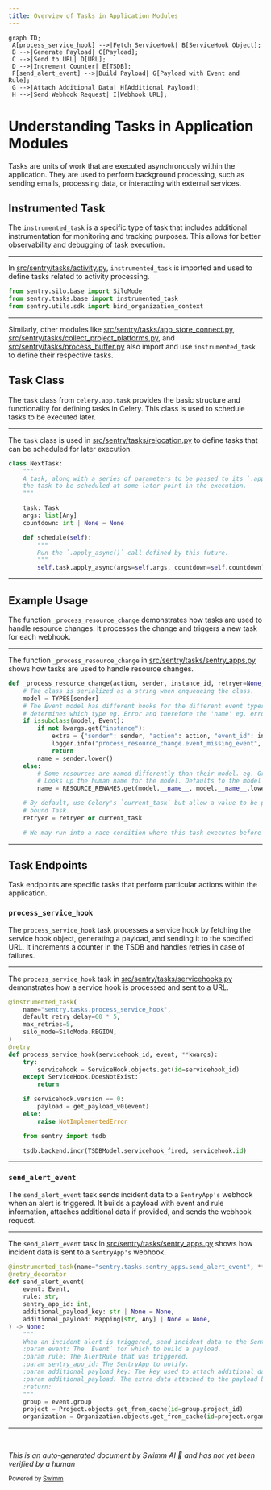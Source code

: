 ```yaml
---
title: Overview of Tasks in Application Modules
---
```

```mermaid
graph TD;
 A[process_service_hook] -->|Fetch ServiceHook| B[ServiceHook Object];
 B -->|Generate Payload| C[Payload];
 C -->|Send to URL| D[URL];
 D -->|Increment Counter| E[TSDB];
 F[send_alert_event] -->|Build Payload| G[Payload with Event and Rule];
 G -->|Attach Additional Data| H[Additional Payload];
 H -->|Send Webhook Request| I[Webhook URL];
```

# Understanding Tasks in Application Modules

Tasks are units of work that are executed asynchronously within the application. They are used to perform background processing, such as sending emails, processing data, or interacting with external services.

## Instrumented Task

The <SwmToken path="src/sentry/tasks/activity.py" pos="4:10:10" line-data="from sentry.tasks.base import instrumented_task">`instrumented_task`</SwmToken> is a specific type of task that includes additional instrumentation for monitoring and tracking purposes. This allows for better observability and debugging of task execution.

<SwmSnippet path="/src/sentry/tasks/activity.py" line="3">

---

In <SwmPath>[src/sentry/tasks/activity.py](src/sentry/tasks/activity.py)</SwmPath>, <SwmToken path="src/sentry/tasks/activity.py" pos="4:10:10" line-data="from sentry.tasks.base import instrumented_task">`instrumented_task`</SwmToken> is imported and used to define tasks related to activity processing.

```python
from sentry.silo.base import SiloMode
from sentry.tasks.base import instrumented_task
from sentry.utils.sdk import bind_organization_context
```

---

</SwmSnippet>

Similarly, other modules like <SwmPath>[src/sentry/tasks/app_store_connect.py](src/sentry/tasks/app_store_connect.py)</SwmPath>, <SwmPath>[src/sentry/tasks/collect_project_platforms.py](src/sentry/tasks/collect_project_platforms.py)</SwmPath>, and <SwmPath>[src/sentry/tasks/process_buffer.py](src/sentry/tasks/process_buffer.py)</SwmPath> also import and use <SwmToken path="src/sentry/tasks/activity.py" pos="4:10:10" line-data="from sentry.tasks.base import instrumented_task">`instrumented_task`</SwmToken> to define their respective tasks.

## Task Class

The <SwmToken path="src/sentry/tasks/relocation.py" pos="968:3:3" line-data="    A task, along with a series of parameters to be passed to its `.apply_async` method, allowing">`task`</SwmToken> class from <SwmToken path="src/sentry/tasks/relocation.py" pos="15:2:6" line-data="from celery.app.task import Task">`celery.app.task`</SwmToken> provides the basic structure and functionality for defining tasks in Celery. This class is used to schedule tasks to be executed later.

<SwmSnippet path="/src/sentry/tasks/relocation.py" line="966">

---

The <SwmToken path="src/sentry/tasks/relocation.py" pos="968:3:3" line-data="    A task, along with a series of parameters to be passed to its `.apply_async` method, allowing">`task`</SwmToken> class is used in <SwmPath>[src/sentry/tasks/relocation.py](src/sentry/tasks/relocation.py)</SwmPath> to define tasks that can be scheduled for later execution.

```python
class NextTask:
    """
    A task, along with a series of parameters to be passed to its `.apply_async` method, allowing
    the task to be scheduled at some later point in the execution.
    """

    task: Task
    args: list[Any]
    countdown: int | None = None

    def schedule(self):
        """
        Run the `.apply_async()` call defined by this future.
        """
        self.task.apply_async(args=self.args, countdown=self.countdown)
```

---

</SwmSnippet>

## Example Usage

The function <SwmToken path="src/sentry/tasks/sentry_apps.py" pos="159:2:2" line-data="def _process_resource_change(action, sender, instance_id, retryer=None, *args, **kwargs):">`_process_resource_change`</SwmToken> demonstrates how tasks are used to handle resource changes. It processes the change and triggers a new task for each webhook.

<SwmSnippet path="/src/sentry/tasks/sentry_apps.py" line="159">

---

The function <SwmToken path="src/sentry/tasks/sentry_apps.py" pos="159:2:2" line-data="def _process_resource_change(action, sender, instance_id, retryer=None, *args, **kwargs):">`_process_resource_change`</SwmToken> in <SwmPath>[src/sentry/tasks/sentry_apps.py](src/sentry/tasks/sentry_apps.py)</SwmPath> shows how tasks are used to handle resource changes.

```python
def _process_resource_change(action, sender, instance_id, retryer=None, *args, **kwargs):
    # The class is serialized as a string when enqueueing the class.
    model = TYPES[sender]
    # The Event model has different hooks for the different event types. The sender
    # determines which type eg. Error and therefore the 'name' eg. error
    if issubclass(model, Event):
        if not kwargs.get("instance"):
            extra = {"sender": sender, "action": action, "event_id": instance_id}
            logger.info("process_resource_change.event_missing_event", extra=extra)
            return
        name = sender.lower()
    else:
        # Some resources are named differently than their model. eg. Group vs Issue.
        # Looks up the human name for the model. Defaults to the model name.
        name = RESOURCE_RENAMES.get(model.__name__, model.__name__.lower())

    # By default, use Celery's `current_task` but allow a value to be passed for the
    # bound Task.
    retryer = retryer or current_task

    # We may run into a race condition where this task executes before the
```

---

</SwmSnippet>

## Task Endpoints

Task endpoints are specific tasks that perform particular actions within the application.

### <SwmToken path="src/sentry/tasks/servicehooks.py" pos="30:8:8" line-data="    name=&quot;sentry.tasks.process_service_hook&quot;,">`process_service_hook`</SwmToken>

The <SwmToken path="src/sentry/tasks/servicehooks.py" pos="30:8:8" line-data="    name=&quot;sentry.tasks.process_service_hook&quot;,">`process_service_hook`</SwmToken> task processes a service hook by fetching the service hook object, generating a payload, and sending it to the specified URL. It increments a counter in the TSDB and handles retries in case of failures.

<SwmSnippet path="/src/sentry/tasks/servicehooks.py" line="29">

---

The <SwmToken path="src/sentry/tasks/servicehooks.py" pos="30:8:8" line-data="    name=&quot;sentry.tasks.process_service_hook&quot;,">`process_service_hook`</SwmToken> task in <SwmPath>[src/sentry/tasks/servicehooks.py](src/sentry/tasks/servicehooks.py)</SwmPath> demonstrates how a service hook is processed and sent to a URL.

```python
@instrumented_task(
    name="sentry.tasks.process_service_hook",
    default_retry_delay=60 * 5,
    max_retries=5,
    silo_mode=SiloMode.REGION,
)
@retry
def process_service_hook(servicehook_id, event, **kwargs):
    try:
        servicehook = ServiceHook.objects.get(id=servicehook_id)
    except ServiceHook.DoesNotExist:
        return

    if servicehook.version == 0:
        payload = get_payload_v0(event)
    else:
        raise NotImplementedError

    from sentry import tsdb

    tsdb.backend.incr(TSDBModel.servicehook_fired, servicehook.id)
```

---

</SwmSnippet>

### <SwmToken path="src/sentry/tasks/sentry_apps.py" pos="89:12:12" line-data="@instrumented_task(name=&quot;sentry.tasks.sentry_apps.send_alert_event&quot;, **TASK_OPTIONS)">`send_alert_event`</SwmToken>

The <SwmToken path="src/sentry/tasks/sentry_apps.py" pos="89:12:12" line-data="@instrumented_task(name=&quot;sentry.tasks.sentry_apps.send_alert_event&quot;, **TASK_OPTIONS)">`send_alert_event`</SwmToken> task sends incident data to a <SwmToken path="src/sentry/tasks/sentry_apps.py" pos="99:24:26" line-data="    When an incident alert is triggered, send incident data to the SentryApp&#39;s webhook.">`SentryApp's`</SwmToken> webhook when an alert is triggered. It builds a payload with event and rule information, attaches additional data if provided, and sends the webhook request.

<SwmSnippet path="/src/sentry/tasks/sentry_apps.py" line="89">

---

The <SwmToken path="src/sentry/tasks/sentry_apps.py" pos="89:12:12" line-data="@instrumented_task(name=&quot;sentry.tasks.sentry_apps.send_alert_event&quot;, **TASK_OPTIONS)">`send_alert_event`</SwmToken> task in <SwmPath>[src/sentry/tasks/sentry_apps.py](src/sentry/tasks/sentry_apps.py)</SwmPath> shows how incident data is sent to a <SwmToken path="src/sentry/tasks/sentry_apps.py" pos="99:24:26" line-data="    When an incident alert is triggered, send incident data to the SentryApp&#39;s webhook.">`SentryApp's`</SwmToken> webhook.

```python
@instrumented_task(name="sentry.tasks.sentry_apps.send_alert_event", **TASK_OPTIONS)
@retry_decorator
def send_alert_event(
    event: Event,
    rule: str,
    sentry_app_id: int,
    additional_payload_key: str | None = None,
    additional_payload: Mapping[str, Any] | None = None,
) -> None:
    """
    When an incident alert is triggered, send incident data to the SentryApp's webhook.
    :param event: The `Event` for which to build a payload.
    :param rule: The AlertRule that was triggered.
    :param sentry_app_id: The SentryApp to notify.
    :param additional_payload_key: The key used to attach additional data to the webhook payload
    :param additional_payload: The extra data attached to the payload body at the key specified by `additional_payload_key`.
    :return:
    """
    group = event.group
    project = Project.objects.get_from_cache(id=group.project_id)
    organization = Organization.objects.get_from_cache(id=project.organization_id)
```

---

</SwmSnippet>

&nbsp;

*This is an auto-generated document by Swimm AI 🌊 and has not yet been verified by a human*

<SwmMeta version="3.0.0" repo-id="Z2l0aHViJTNBJTNBc2VudHJ5LWRlbW8tMSUzQSUzQVN3aW1tLURlbW8=" repo-name="sentry-demo-1" doc-type="overview"><sup>Powered by [Swimm](/)</sup></SwmMeta>
